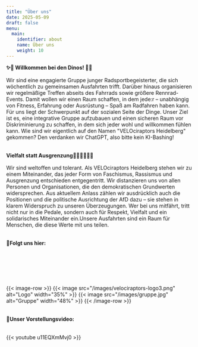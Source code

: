 ```yaml
---
title: "Über uns"
date: 2025-05-09
draft: false
menu:
  main:
    identifier: about
    name: Über uns
    weight: 10
---
```


**✨🦕 Willkommen bei den Dinos! 🦖✨**  
<div style="margin-top: 1.0rem;"></div>
Wir sind eine engagierte Gruppe junger Radsportbegeisterter, die sich wöchentlich zu gemeinsamen Ausfahrten trifft. Darüber hinaus organisieren wir regelmäßige Treffen abseits des Fahrrads sowie größere Rennrad-Events. Damit wollen wir einen Raum schaffen, in dem jede:r – unabhängig von Fitness, Erfahrung oder Ausrüstung – Spaß am Radfahren haben kann. Für uns liegt der Schwerpunkt auf der sozialen Seite der Dinge. Unser Ziel ist es, eine integrative Gruppe aufzubauen und einen sicheren Raum vor Diskriminierung zu schaffen, in dem sich jeder wohl und willkommen fühlen kann. Wie sind wir eigentlich auf den Namen "VELOciraptors Heidelberg" gekommen?  Den verdanken wir ChatGPT, also bitte kein KI-Bashing!
<div style="margin-top: 2.0rem;"></div>

**Vielfalt statt Ausgrenzung✊🏻✊🏽✊🏿**     
<div style="margin-top: 1.0rem;"></div>
Wir sind weltoffen und tolerant. Als VELOciraptors Heidelberg stehen wir zu einem Miteinander, das jeder Form von Faschismus, Rassismus und Ausgrenzung entschieden entgegentritt. Wir distanzieren uns von allen Personen und Organisationen, die den demokratischen Grundwerten widersprechen. Aus aktuellem Anlass zählen wir ausdrücklich auch die Positionen und die politische Ausrichtung der AfD dazu – sie stehen in klarem Widerspruch zu unseren Überzeugungen. Wer bei uns mitfährt, tritt nicht nur in die Pedale, sondern auch für Respekt, Vielfalt und ein solidarisches Miteinander ein.Unsere Ausfahrten sind ein Raum für Menschen, die diese Werte mit uns teilen.
<div style="margin-top: 2.0rem;"></div>

**📸Folgt uns hier:**  
<div style="margin-top: 2.0rem;"></div>

<div style="display: flex; justify-content: space-between; gap: 0.5rem; align-items: center; width: 150px;">
  <a href="https://www.instagram.com/velociraptorsheidelberg/" target="_blank" rel="noopener">
    <span style="display: inline-block; width: 40px; height: 40px; background-image: url('/images/icons/instagram.png'); background-size: contain; background-repeat: no-repeat;"></span>
  </a>
  <a href="https://www.strava.com/clubs/1194781" target="_blank" rel="noopener">
    <span style="display: inline-block; width: 40px; height: 40px; background-image: url('/images/icons/strava.png'); background-size: contain; background-repeat: no-repeat;"></span>
  </a>
  <a href="https://chat.whatsapp.com/CcJK63CQQ4t40IJj1h1R6x" target="_blank" rel="noopener">
    <span style="display: inline-block; width: 40px; height: 40px; background-image: url('/images/icons/whatsapp.png'); background-size: contain; background-repeat: no-repeat;"></span>
  </a>
</div>

<div style="margin-top: 2.0rem;"></div>

{{< image-row >}}
  {{< image src="/images/velociraptors-logo3.png" alt="Logo" width="35%" >}}
  {{< image src="/images/gruppe.jpg" alt="Gruppe" width="48%" >}}
{{< /image-row >}}

<div style="margin-top: 2.0rem;"></div>

**🎥Unser Vorstellungsvideo:**  
<div style="margin-top: 2.0rem;"></div>
{{< youtube u11EQXmMvj0 >}}
